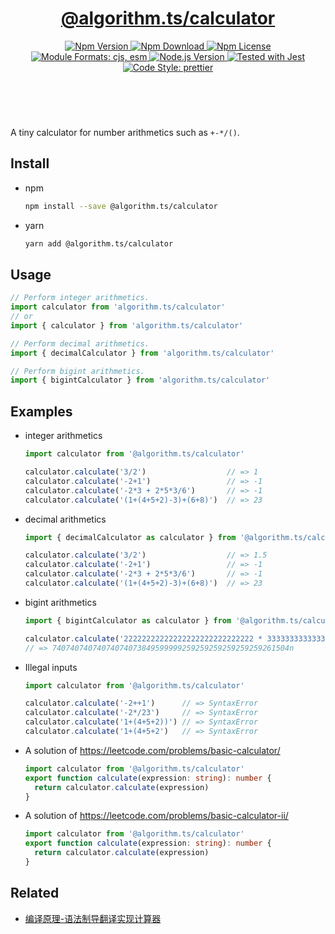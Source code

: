 <header>
  <h1 align="center">
    <a href="https://github.com/guanghechen/algorithm.ts/tree/@algorithm.ts/calculator@3.1.1/packages/calculator#readme">@algorithm.ts/calculator</a>
  </h1>
  <div align="center">
    <a href="https://www.npmjs.com/package/@algorithm.ts/calculator">
      <img
        alt="Npm Version"
        src="https://img.shields.io/npm/v/@algorithm.ts/calculator.svg"
      />
    </a>
    <a href="https://www.npmjs.com/package/@algorithm.ts/calculator">
      <img
        alt="Npm Download"
        src="https://img.shields.io/npm/dm/@algorithm.ts/calculator.svg"
      />
    </a>
    <a href="https://www.npmjs.com/package/@algorithm.ts/calculator">
      <img
        alt="Npm License"
        src="https://img.shields.io/npm/l/@algorithm.ts/calculator.svg"
      />
    </a>
    <a href="#install">
      <img
        alt="Module Formats: cjs, esm"
        src="https://img.shields.io/badge/module_formats-cjs%2C%20esm-green.svg"
      />
    </a>
    <a href="https://github.com/nodejs/node">
      <img
        alt="Node.js Version"
        src="https://img.shields.io/node/v/@algorithm.ts/calculator"
      />
    </a>
    <a href="https://github.com/facebook/jest">
      <img
        alt="Tested with Jest"
        src="https://img.shields.io/badge/tested_with-jest-9c465e.svg"
      />
    </a>
    <a href="https://github.com/prettier/prettier">
      <img
        alt="Code Style: prettier"
        src="https://img.shields.io/badge/code_style-prettier-ff69b4.svg?style=flat-square"
      />
    </a>
  </div>
</header>
<br/>

A tiny calculator for number arithmetics such as `+-*/()`.

## Install

- npm

  ```bash
  npm install --save @algorithm.ts/calculator
  ```

- yarn

  ```bash
  yarn add @algorithm.ts/calculator
  ```

## Usage

```typescript
// Perform integer arithmetics.
import calculator from 'algorithm.ts/calculator'
// or
import { calculator } from 'algorithm.ts/calculator'

// Perform decimal arithmetics.
import { decimalCalculator } from 'algorithm.ts/calculator'

// Perform bigint arithmetics.
import { bigintCalculator } from 'algorithm.ts/calculator'
```

## Examples

- integer arithmetics

  ```typescript
  import calculator from '@algorithm.ts/calculator'

  calculator.calculate('3/2')                  // => 1
  calculator.calculate('-2+1')                 // => -1
  calculator.calculate('-2*3 + 2*5*3/6')       // => -1
  calculator.calculate('(1+(4+5+2)-3)+(6+8)')  // => 23
  ```

- decimal arithmetics

  ```typescript
  import { decimalCalculator as calculator } from '@algorithm.ts/calculator'

  calculator.calculate('3/2')                  // => 1.5
  calculator.calculate('-2+1')                 // => -1
  calculator.calculate('-2*3 + 2*5*3/6')       // => -1
  calculator.calculate('(1+(4+5+2)-3)+(6+8)')  // => 23
  ```

- bigint arithmetics

  ```typescript
  import { bigintCalculator as calculator } from '@algorithm.ts/calculator'

  calculator.calculate('22222222222222222222222222222 * 3333333333333333333323232')
  // => 74074074074074074073849599999259259259259259259261504n
  ```

- Illegal inputs

  ```typescript
  import calculator from '@algorithm.ts/calculator'

  calculator.calculate('-2++1')      // => SyntaxError
  calculator.calculate('-2*/23')     // => SyntaxError
  calculator.calculate('1+(4+5+2))') // => SyntaxError
  calculator.calculate('1+(4+5+2')   // => SyntaxError
  ```

- A solution of https://leetcode.com/problems/basic-calculator/

  ```typescript
  import calculator from '@algorithm.ts/calculator'
  export function calculate(expression: string): number {
    return calculator.calculate(expression)
  }
  ```

- A solution of https://leetcode.com/problems/basic-calculator-ii/

  ```typescript
  import calculator from '@algorithm.ts/calculator'
  export function calculate(expression: string): number {
    return calculator.calculate(expression)
  }
  ```

## Related

- [编译原理-语法制导翻译实现计算器][calculate]

[homepage]: https://github.com/guanghechen/algorithm.ts/tree/release-3.x.x/packages/calculate#readme
[calculate]: https://me.guanghechen.com/post/fundamentals-of-compiling/exercise/
